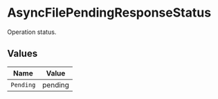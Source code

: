 # AsyncFilePendingResponseStatus

Operation status.


## Values

| Name      | Value     |
| --------- | --------- |
| `Pending` | pending   |